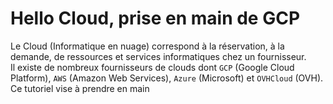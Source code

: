 # Hello Cloud, prise en main de GCP 

Le Cloud (Informatique en nuage) correspond à la réservation, à la demande, de ressources et services informatiques chez un fournisseur.  
Il existe de nombreux fournisseurs de clouds dont `GCP` (Google Cloud Platform), `AWS` (Amazon Web Services), `Azure` (Microsoft) et `OVHCloud` (OVH).  
Ce tutoriel vise à prendre en main 